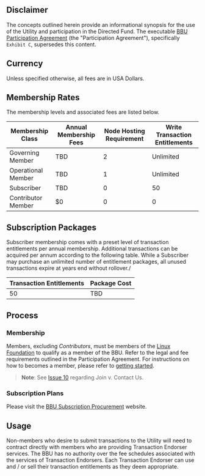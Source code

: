 ## Disclaimer
The concepts outlined herein provide an informational synopsis for the use of the Utility and participation in the Directed Fund. The executable [BBU Participation Agreement](../gf_legal/contracts/bbu_participation_agreement.docx) (the "Participation Agreement"), specifically ```Exhibit C```, supersedes this content.

## Currency
Unless specified otherwise, all fees are in USA Dollars.

## Membership Rates
The membership levels and associated fees are listed below.

| Membership Class | Annual Membership Fees	| Node Hosting Requirement	| Write Transaction Entitlements|
| --- | --- | --- | --- |
| Governing Member | TBD	| 2	| Unlimited |
| Operational Member | TBD |	1	| Unlimited |
| Subscriber | TBD	| 0 |	50 |
|	Contributor Member | $0 | 0 | 0 |

## Subscription Packages
Subscriber membership comes with a preset level of  transaction entitlements per annual membership. Additional transactions can be acquired per annum according to the following table. While a Subscriber may purchase an unlimited number of entitlement packages, all unused transactions expire at years end without rollover./

| Transaction Entitlements | Package Cost |
| --- | --- |
| 50 | TBD |

## Process

### Membership
Members, excluding *Contributors*, must be members of the [Linux Foundation](https://www.linuxfoundation.org/) to qualify as a member of the BBU. Refer to the legal and fee requirements outlined in the Participation Agreement. For instructions on how to becomes a member, please refer to [getting started](https://bedrock-consortium.github.io/bbu-gf/contact_us/).

>**Note**: See [Issue 10](https://github.com/bedrock-consortium/bbu-gf/issues/10) regarding Join v. Contact Us.

### Subscription Plans
Please visit the [BBU Subscription Procurement](https://github.com/bedrock-consortium/bbu-gf/issues/14) website.

## Usage
Non-members who desire to submit transactions to the Utility will need to contract directly with members who are providing Transaction Endorser services. The BBU has no authority over the fee schedules associated with the services of  Transaction Endorsers. Each Transaction Endorser can use and / or sell their transaction entitlements as they deem appropriate.
